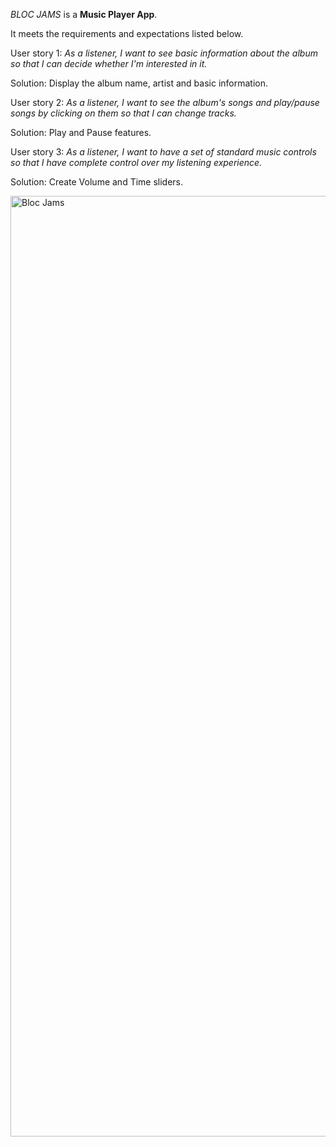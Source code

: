 _BLOC JAMS_ is a **Music Player App**.

It meets the requirements and expectations listed below.


User story 1: _As a listener, I want to see basic information about the album so that I can decide whether I'm interested in it._

Solution: Display the album name, artist and basic information.


User story 2: _As a listener, I want to see the album's songs and play/pause songs by clicking on them so that I can change tracks._

Solution: Play and Pause features.


User story 3: _As a listener, I want to have a set of standard music controls so that I have complete control over my listening experience._

Solution: Create Volume and Time sliders.

<img width="1505" alt="Bloc Jams" src="https://user-images.githubusercontent.com/44152485/57309986-9b980e00-711b-11e9-8d74-c7e9240f11f9.png">
